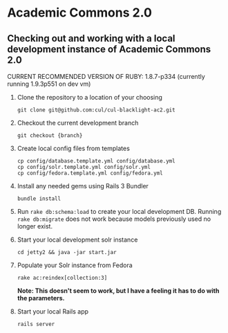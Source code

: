 # Academic Commons 2.0

## Checking out and working with a local development instance of Academic Commons 2.0

CURRENT RECOMMENDED VERSION OF RUBY: 1.8.7-p334 (currently running 1.9.3p551 on dev vm)

1. Clone the repository to a location of your choosing
   ```
   git clone git@github.com:cul/cul-blacklight-ac2.git
   ```

2. Checkout the current development branch
   ```
   git checkout {branch}
   ```

3. Create local config files from templates
   ```
   cp config/database.template.yml config/database.yml
   cp config/solr.template.yml config/solr.yml
   cp config/fedora.template.yml config/fedora.yml
   ```

4. Install any needed gems using Rails 3 Bundler
   ```
   bundle install
   ```

5. Run `rake db:schema:load` to create your local development DB. Running `rake db:migrate` does not work because models previously used no longer exist.

6. Start your local development solr instance
   ```
   cd jetty2 && java -jar start.jar
   ```

7. Populate your Solr instance from Fedora
   ```
   rake ac:reindex[collection:3]
   ```
   **Note: This doesn't seem to work, but I have a feeling it has to do with the parameters.**

8. Start your local Rails app
   ```
   rails server
   ```
